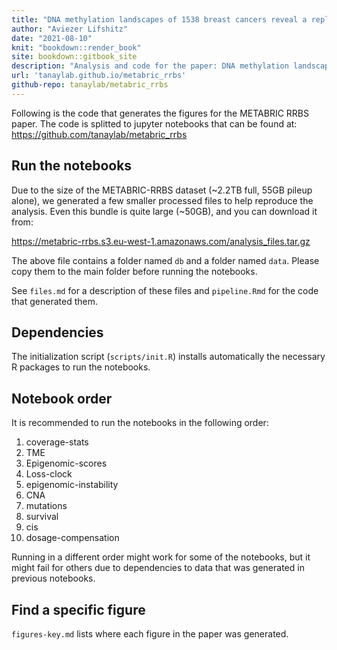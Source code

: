 ```yaml
--- 
title: "DNA methylation landscapes of 1538 breast cancers reveal a replication-linked clock, epigenomic instability and cis-regulation"
author: "Aviezer Lifshitz"
date: "2021-08-10"
knit: "bookdown::render_book"
site: bookdown::gitbook_site
description: "Analysis and code for the paper: DNA methylation landscapes of 1538 breast cancers reveal a replication-linked clock, epigenomic instability and cis-regulation"
url: 'tanaylab.github.io/metabric_rrbs'
github-repo: tanaylab/metabric_rrbs
---
```


Following is the code that generates the figures for the METABRIC RRBS paper. The code is splitted to jupyter notebooks that can be found at: https://github.com/tanaylab/metabric_rrbs

## Run the notebooks

Due to the size of the METABRIC-RRBS dataset (~2.2TB full, 55GB pileup alone), we generated a few smaller processed files to help reproduce the analysis. Even this bundle is quite large (~50GB), and you can download it from: 

https://metabric-rrbs.s3.eu-west-1.amazonaws.com/analysis_files.tar.gz

The above file contains a folder named `db` and a folder named `data`. Please copy them to the main folder before running the notebooks. 

See `files.md` for a description of these files and `pipeline.Rmd` for the code that generated them. 

## Dependencies

The initialization script (`scripts/init.R`) installs automatically the necessary R packages to run the notebooks. 

## Notebook order 

It is recommended to run the notebooks in the following order: 

1. coverage-stats
2. TME
3. Epigenomic-scores
4. Loss-clock
5. epigenomic-instability
6. CNA
7. mutations
8. survival
9. cis
10. dosage-compensation

Running in a different order might work for some of the notebooks, but it might fail for others due to dependencies to data that was generated in previous notebooks. 

## Find a specific figure

`figures-key.md` lists where each figure in the paper was generated. 

